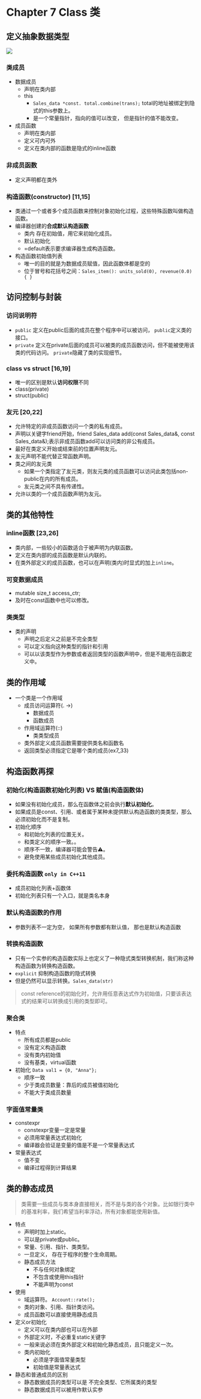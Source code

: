 # Chapter 7 Class 类

## 定义抽象数据类型
![](image/ch7_1.png)

### 类成员
- 数据成员
  - 声明在类内部
  - this
    - `Sales_data *const. total.combine(trans);` total的地址被绑定到隐式的this参数上。
    - 是一个常量指针，指向的值可以改变， 但是指针的值不能改变。
- 成员函数
  - 声明在类内部
  - 定义可内可外
  - 定义在类内部的函数是隐式的inline函数

### 非成员函数
- 定义声明都在类外


### 构造函数(constructor) [11,15]
- 类通过一个或者多个成员函数来控制对象初始化过程，这些特殊函数叫做构造函数。
- 编译器创建的**合成默认构造函数**
  - 类内 存在初始值，用它来初始化成员。
  - 默认初始化
  - =default表示要求编译器生成构造函数。
- 构造函数初始值列表
  - 唯一的目的就是为数据成员赋值，因此函数体都是空的
  - 位于冒号和花括号之间：`Sales_item(): units_sold(0), revenue(0.0) { }`


## 访问控制与封装
### 访问说明符
- `public` 定义在public后面的成员在整个程序中可以被访问， `public`定义类的接口。
- `private` 定义在private后面的成员可以被类的成员函数访问，但不能被使用该类的代码访问。 `private`隐藏了类的实现细节。
### class vs struct [16,19]
- 唯一的区别是默认**访问权限**不同
- class(private)
- struct(public)
### 友元 [20,22]
- 允许特定的非成员函数访问一个类的私有成员。
- 声明以关键字friend开始，friend Sales_data add(const Sales_data&, const Sales_data&);表示非成员函数add可以访问类的非公有成员。
- 最好在类定义开始或结束前的位置声明友元。
- 友元声明不能代替正常函数声明。
- 类之间的友元类
  - 如果一个类指定了友元类，则友元类的成员函数可以访问此类包括non-public在内的所有成员。
  - 友元类之间不具有传递性。
- 允许以类的一个成员函数声明为友元。

## 类的其他特性
### inline函数 [23,26]
- 类内部，一些较小的函数适合于被声明为内联函数。
- 定义在类内部的成员函数是默认内联的。
- 在类外部定义的成员函数，也可以在声明(类内)时显式的加上`inline`。
### 可变数据成员
- mutable size_t access_ctr;
- 及时在const函数中也可以修改。
### 类类型
- 类的声明
  - 声明之后定义之前是不完全类型
  - 可以定义指向这种类型的指针和引用
  - 可以以该类型作为参数或者返回类型的函数声明中，但是不能用在函数定义中。

## 类的作用域
- 一个类是一个作用域
  - 成员访问运算符(. ->)
    - 数据成员
    - 函数成员
  - 作用域运算符(::)
    - 类类型成员
  - 类外部定义成员函数需要提供类名和函数名
  - 返回类型必须指定它是哪个类的成员(ex7_33)


## 构造函数再探
### 初始化(构造函数初始化列表) VS 赋值(构造函数体)
- 如果没有初始化成员，那么在函数体之前会执行**默认初始化**。
- 如果成员是const、引用、或者属于某种未提供默认构造函数的类类型，那么必须初始化而不是复制。
- 初始化顺序
  - 和初始化列表的位置无关。
  - 和类定义的顺序一致。。
  - 顺序不一致，编译器可能会警告⚠️。
  - 避免使用某些成员初始化其他成员。
### 委托构造函数 `only in C++11`
- 成员初始化列表+函数体
- 初始化列表只有一个入口，就是类名本身
### 默认构造函数的作用
- 参数列表不一定为空， 如果所有参数都有默认值， 那也是默认构造函数
### 转换构造函数
- 只有一个实参的构造函数实际上也定义了一种隐式类型转换机制，我们称这种构造函数为转换构造函数。
- `explicit` 抑制构造函数的隐式转换
- 但是仍然可以显示转换。`Sales_data(str)`
> const reference的初始化时，允许用任意表达式作为初始值，只要该表达式的结果可以转换成引用的类型即可。

### 聚合类
- 特点
  - 所有成员都是public
  - 没有定义构造函数
  - 没有类内初始值
  - 没有基类，virtual函数
- 初始化 `Data val1 = {0, "Anna"};`
  - 顺序一致
  - 少于类成员数量：靠后的成员被值初始化
  - 不能大于类成员数量

### 字面值常量类
- constexpr
  - constexpr变量一定是常量
  - 必须用常量表达式初始化
  - 编译器会验证是变量的值是不是一个常量表达式
- 常量表达式
  - 值不变
  - 编译过程得到计算结果


## 类的静态成员
> 类需要一些成员与类本身直接相关，而不是与类的各个对象。比如银行类中的基准利率，我们希望当利率浮动，所有对象都能使用新值。
- 特点
  - 声明时加上static。
  - 可以是private或public。
  - 常量、引用、指针、类类型。
  - 一旦定义， 存在于程序的整个生命周期。
  - 静态成员方法
    - 不与任何对象绑定
    - 不包含或使用this指针
    - 不能声明为const
- 使用
  - 域运算符。 `Account::rate();`
  - 类的对象、引用、指针类访问。
  - 成员函数可以直接使用静态成员
- 定义or初始化
  - 定义可以在类内部也可以在外部
  - 外部定义时，不必重复static关键字
  - 一般来说必须在类外部定义和初始化静态成员，且只能定义一次。
  - 类内初始化
    - 必须是字面值常量类型
    - 初始值是常量表达式
- 静态和普通成员的区别
  - 静态数据成员的类型可以是 不完全类型、它所属类的类型
  - 静态数据成员可以被用作默认实参

